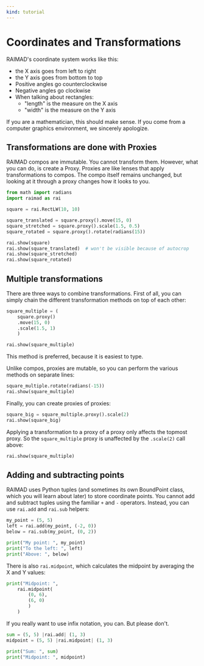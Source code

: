 ```yaml
---
kind: tutorial
---
```


# Coordinates and Transformations

RAIMAD's coordinate system works like this:

- the X axis goes from left to right
- the Y axis goes from bottom to top
- Positive angles go counterclockwise
- Negative angles go clockwise
- When talking about rectangles:
    - "length" is the measure on the X axis
    - "width" is the measure on the Y axis

If you are a mathematician,
this should make sense.
If you come from a computer graphics environment,
we sincerely apologize.

## Transformations are done with Proxies

RAIMAD compos are immutable.
You cannot transform them.
However, what you can do,
is create a Proxy.
Proxies are like lenses that apply transformations to compos.
The compo itself remains unchanged,
but looking at it through a proxy changes how it looks to you.

```python exec
from math import radians
import raimad as rai

square = rai.RectLW(10, 10)

square_translated = square.proxy().move(15, 0)
square_stretched = square.proxy().scale(1.5, 0.5)
square_rotated = square.proxy().rotate(radians(15))

rai.show(square)
rai.show(square_translated)  # won't be visible because of autocrop
rai.show(square_stretched)
rai.show(square_rotated)
```

## Multiple transformations

There are three ways to combine transformations.
First of all, you can simply chain the different
transformation methods on top of each other:


```python exec
square_multiple = (
    square.proxy()
    .move(15, 0)
    .scale(1.5, 1)
    )

rai.show(square_multiple)
```

This method is preferred, 
because it is easiest to type.


Unlike compos, proxies are mutable,
so you can perform the various methods on separate lines:
```python exec
square_multiple.rotate(radians(-15))
rai.show(square_multiple)
```

Finally, you can create proxies of proxies:
```python exec
square_big = square_multiple.proxy().scale(2)
rai.show(square_big)
```

Applying a transformation to a proxy of a proxy only
affects the topmost proxy.
So the `square_multiple` proxy is unaffected
by the `.scale(2)` call above:

```python exec
rai.show(square_multiple)
```

## Adding and subtracting points

<!-- TODO boundpoint page -->

RAIMAD uses Python tuples
(and sometimes its own BoundPoint class,
which you will learn about later)
to store coordinate points.
You cannot add and subtract tuples using the familiar
`+` and `-` operators.
Instead, you can use `rai.add` and `rai.sub` helpers:

```python exec
my_point = (5, 5)
left = rai.add(my_point, (-2, 0))
below = rai.sub(my_point, (0, 2))

print("My point: ", my_point)
print("To the left: ", left)
print("Above: ", below)
```

There is also `rai.midpoint`, which calculates
the midpoint by averaging the X and Y values:

```python exec
print("Midpoint: ",
    rai.midpoint(
        (0, 6),
        (6, 0)
        )
    )
```

If you really want to use infix notation,
you can. But please don't.

```python exec
sum = (5, 5) |rai.add| (1, 3)
midpoint = (5, 5) |rai.midpoint| (1, 3)

print("Sum: ", sum)
print("Midpoint: ", midpoint)
```
